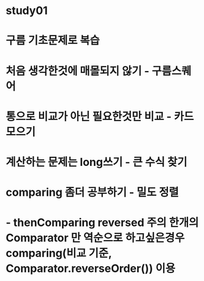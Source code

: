 # study01
# 구름 기초문제로 복습
# 처음 생각한것에 매몰되지 않기 - 구름스퀘어
# 통으로 비교가 아닌 필요한것만 비교 - 카드 모으기 
# 계산하는 문제는 long쓰기 - 큰 수식 찾기
# comparing 좀더 공부하기 - 밀도 정렬 
#     - thenComparing reversed 주의 한개의 Comparator 만 역순으로 하고싶은경우 comparing(비교 기준, Comparator.reverseOrder()) 이용
